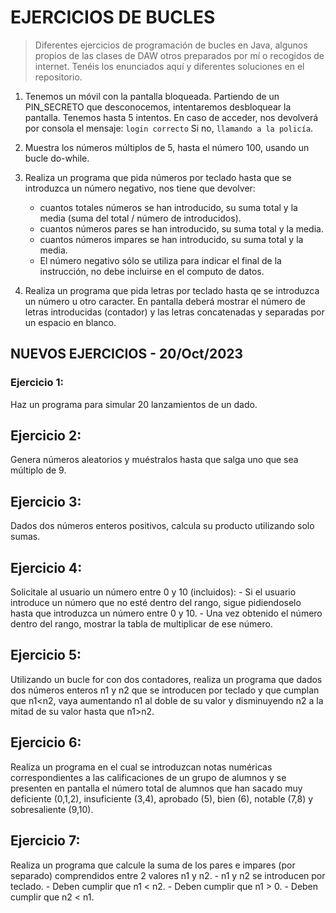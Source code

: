 # EJERCICIOS DE BUCLES
> Diferentes ejercicios de programación de bucles en Java, algunos propios de las clases de DAW otros preparados por mí o recogidos de internet. Tenéis los enunciados aquí y diferentes soluciones en el repositorio.

1. Tenemos un móvil con la pantalla bloqueada. Partiendo de un PIN_SECRETO que desconocemos, intentaremos desbloquear la pantalla. Tenemos hasta 5 intentos. En caso de acceder, nos devolverá por consola el mensaje: `login correcto` Si no, `llamando a la policía`.

2. Muestra los números múltiplos de 5, hasta el número 100, usando un bucle do-while.

3. Realiza un programa que pida números por teclado hasta que se introduzca un número negativo, nos tiene que devolver:
    - cuantos totales números se han introducido, su suma total y la media (suma del total / número de introducidos).
    - cuantos números pares se han introducido, su suma total y la media.
    - cuantos números impares se han introducido, su suma total y la media.
    - El número negativo sólo se utiliza para indicar el final de la instrucción, no debe incluirse en el computo de datos.

4. Realiza un programa que pida letras por teclado hasta qe se introduzca un número u otro caracter. En pantalla deberá mostrar el número de letras introducidas (contador) y las letras concatenadas y separadas por un espacio en blanco.

## NUEVOS EJERCICIOS - 20/Oct/2023

### Ejercicio 1:
Haz un programa para simular 20 lanzamientos de un dado.

## Ejercicio 2:
Genera números aleatorios y muéstralos hasta que salga uno que sea múltiplo de 9.

## Ejercicio 3:
Dados dos números enteros positivos, calcula su producto utilizando solo sumas.

## Ejercicio 4:
Solicitale al usuario un número entre 0 y 10 (incluidos):
    - Si el usuario introduce un número que no esté dentro del rango, sigue pidiendoselo hasta que introduzca un número entre 0 y 10.
    - Una vez obtenido el número dentro del rango, mostrar la tabla de multiplicar de ese número.

## Ejercicio 5:
Utilizando un bucle for con dos contadores, realiza un programa que dados dos números enteros n1 y n2 que se introducen por teclado y que cumplan que n1<n2,
vaya aumentando n1 al doble de su valor y disminuyendo n2 a la mitad de su valor
hasta que n1>n2.

## Ejercicio 6:
Realiza un programa en el cual se introduzcan notas numéricas correspondientes a las calificaciones de un grupo de alumnos y se presenten en pantalla el número total de alumnos que han sacado muy deficiente (0,1,2), insuficiente (3,4), aprobado (5), bien (6),
notable (7,8) y sobresaliente (9,10).

## Ejercicio 7: 
Realiza un programa que calcule la suma de los pares e impares (por separado) comprendidos entre 2 valores n1 y n2.
    - n1 y n2 se introducen por teclado.
    - Deben cumplir que n1 < n2.
    - Deben cumplir que n1 > 0.
    - Deben cumplir que n2 < n1.

